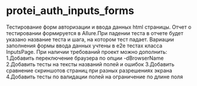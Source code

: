 # protei_auth_inputs_forms
Тестирование форм авторизации и ввода данных html страницы.
Отчет о тестировании формируется в Allure.При падении теста в отчете будет указано название теста и шага, на котором тест падает.
Вариации заполнения формы ввода данных учтены в e2e тестах класса InputsPage.
При наличии требований проект можно дополнить:
1.Добавить переключение браузера по опции -dBrowserName
2.Добавить тесты на тексты названий полей и ошибок
3.Добавить сравнение скриншотов страниц при разных разрешениях экрана
4.Добавить тесты по валидации полей на ограничение по длине поля

